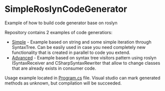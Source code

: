 # SimpleRoslynCodeGenerator
Example of how to build code generator base on roslyn

Repository contains 2 examples of code generatiors:
- [Simple](https://github.com/ApmeM/SimpleRoslynCodeGenerator/blob/main/SimpleRoslynCodeGenerator.Core/SimpleGenerator.cs) - Example based on string and some simple iteration through SyntaxTree. Can be easily used in case you need completely new functionality that is created in parallel to code you extend.
- [Advanced](https://github.com/ApmeM/SimpleRoslynCodeGenerator/blob/main/SimpleRoslynCodeGenerator.Core/AdvancedGenerator.cs) - Example based on syntax tree visitors pattern using roslyn ISyntaxReceiver and CSharpSyntaxRewriter that allow to change classes that are already exists in consumer code.

Usage example located in [Program.cs](https://github.com/ApmeM/SimpleRoslynCodeGenerator/blob/main/SimpleRoslynCodeGenerator.Usage/Program.cs) file. Visual studio can mark generated methods as unknown, but compilation will be succeeded.
